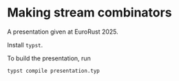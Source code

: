 # Making stream combinators

A presentation given at EuroRust 2025.

Install `typst`.

To build the presentation, run

```bash
typst compile presentation.typ
```
